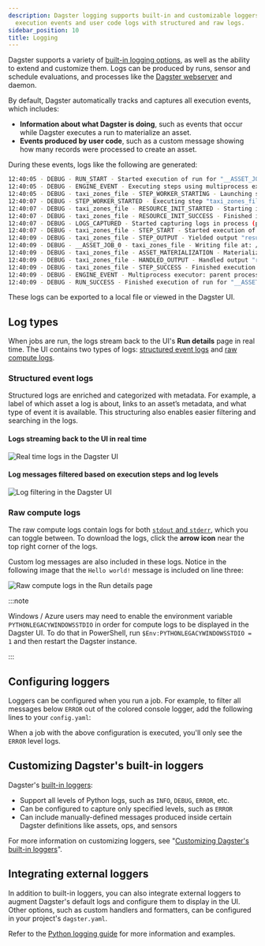 ```yaml
---
description: Dagster logging supports built-in and customizable loggers, capturing
  execution events and user code logs with structured and raw logs.
sidebar_position: 10
title: Logging
---
```

Dagster supports a variety of [built-in logging options](/api/dagster/loggers#built-in-loggers), as well as the ability to extend and customize them. Logs can be produced by runs, sensor and schedule evaluations, and processes like the [Dagster webserver](/guides/operate/webserver) and daemon.

By default, Dagster automatically tracks and captures all execution events, which includes:

- **Information about what Dagster is doing**, such as events that occur while Dagster executes a run to materialize an asset.
- **Events produced by user code**, such as a custom message showing how many records were processed to create an asset.

During these events, logs like the following are generated:

```bash
12:40:05 - DEBUG - RUN_START - Started execution of run for "__ASSET_JOB_0".
12:40:05 - DEBUG - ENGINE_EVENT - Executing steps using multiprocess executor: parent process (pid: 86387)
12:40:05 - DEBUG - taxi_zones_file - STEP_WORKER_STARTING - Launching subprocess for "taxi_zones_file".
12:40:07 - DEBUG - STEP_WORKER_STARTED - Executing step "taxi_zones_file" in subprocess.
12:40:07 - DEBUG - taxi_zones_file - RESOURCE_INIT_STARTED - Starting initialization of resources [io_manager].
12:40:07 - DEBUG - taxi_zones_file - RESOURCE_INIT_SUCCESS - Finished initialization of resources [io_manager].
12:40:07 - DEBUG - LOGS_CAPTURED - Started capturing logs in process (pid: 86390).
12:40:07 - DEBUG - taxi_zones_file - STEP_START - Started execution of step "taxi_zones_file".
12:40:09 - DEBUG - taxi_zones_file - STEP_OUTPUT - Yielded output "result" of type "Any". (Type check passed).
12:40:09 - DEBUG - __ASSET_JOB_0 - taxi_zones_file - Writing file at: /Users/erincochran/Desktop/dagster-examples/project-dagster-university/tmpfxsoltsc/storage/taxi_zones_file using PickledObjectFilesystemIOManager...
12:40:09 - DEBUG - taxi_zones_file - ASSET_MATERIALIZATION - Materialized value taxi_zones_file.
12:40:09 - DEBUG - taxi_zones_file - HANDLED_OUTPUT - Handled output "result" using IO manager "io_manager"
12:40:09 - DEBUG - taxi_zones_file - STEP_SUCCESS - Finished execution of step "taxi_zones_file" in 1.17s.
12:40:09 - DEBUG - ENGINE_EVENT - Multiprocess executor: parent process exiting after 4.38s (pid: 86387)
12:40:09 - DEBUG - RUN_SUCCESS - Finished execution of run for "__ASSET_JOB_0".
```

These logs can be exported to a local file or viewed in the Dagster UI.

## Log types

When jobs are run, the logs stream back to the UI's **Run details** page in real time. The UI contains two types of logs: [structured event logs](#structured-event-logs) and [raw compute logs](#raw-compute-logs).

### Structured event logs

Structured logs are enriched and categorized with metadata. For example, a label of which asset a log is about, links to an asset’s metadata, and what type of event it is available. This structuring also enables easier filtering and searching in the logs.

#### Logs streaming back to the UI in real time

![Real time logs in the Dagster UI](/images/guides/monitor/logging/job-log-ui.png)

#### Log messages filtered based on execution steps and log levels

![Log filtering in the Dagster UI](/images/guides/monitor/logging/job-ui-filter.png)

### Raw compute logs

The raw compute logs contain logs for both [`stdout` and `stderr`](https://stackoverflow.com/questions/3385201/confused-about-stdin-stdout-and-stderr), which you can toggle between. To download the logs, click the **arrow icon** near the top right corner of the logs.

Custom log messages are also included in these logs. Notice in the following image that the `Hello world!` message is included on line three:

![Raw compute logs in the Run details page](/images/guides/monitor/logging/loggers-compute-logs.png)

:::note

Windows / Azure users may need to enable the environment variable `PYTHONLEGACYWINDOWSSTDIO` in order for compute logs to be displayed in the Dagster UI. To do that in PowerShell, run `$Env:PYTHONLEGACYWINDOWSSTDIO = 1` and then restart the Dagster instance.

:::

## Configuring loggers

Loggers can be configured when you run a job. For example, to filter all messages below `ERROR` out of the colored console logger, add the following lines to your `config.yaml`:

<CodeExample path="docs_snippets/docs_snippets/concepts/logging/config.yaml" />

When a job with the above configuration is executed, you'll only see the `ERROR` level logs.

## Customizing Dagster's built-in loggers

Dagster's [built-in loggers](/api/dagster/loggers#built-in-loggers):

- Support all levels of Python logs, such as `INFO`, `DEBUG`, `ERROR`, etc.
- Can be configured to capture only specified levels, such as `ERROR`
- Can include manually-defined messages produced inside certain Dagster definitions like assets, ops, and sensors

For more information on customizing loggers, see "[Customizing Dagster's built-in loggers](/guides/monitor/logging/custom-logging)".

## Integrating external loggers

In addition to built-in loggers, you can also integrate external loggers to augment Dagster's default logs and configure them to display in the UI. Other options, such as custom handlers and formatters, can be configured in your project's `dagster.yaml`.

Refer to the [Python logging guide](/guides/monitor/logging/python-logging) for more information and examples.
